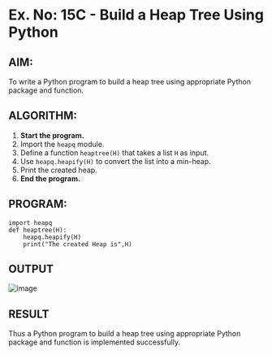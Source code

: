 # Ex. No: 15C - Build a Heap Tree Using Python

## AIM:
To write a Python program to build a heap tree using appropriate Python package and function.

## ALGORITHM:

1. **Start the program.**
2. Import the `heapq` module.
3. Define a function `heaptree(H)` that takes a list `H` as input.
4. Use `heapq.heapify(H)` to convert the list into a min-heap.
5. Print the created heap.
6. **End the program.**

## PROGRAM:

```
import heapq
def heaptree(H):
    heapq.heapify(H)
    print("The created Heap is",H)
```

## OUTPUT
![image](https://github.com/user-attachments/assets/6233eb16-5c77-4072-87d6-ed9701d36182)

## RESULT
Thus a Python program to build a heap tree using appropriate Python package and function is implemented successfully.
